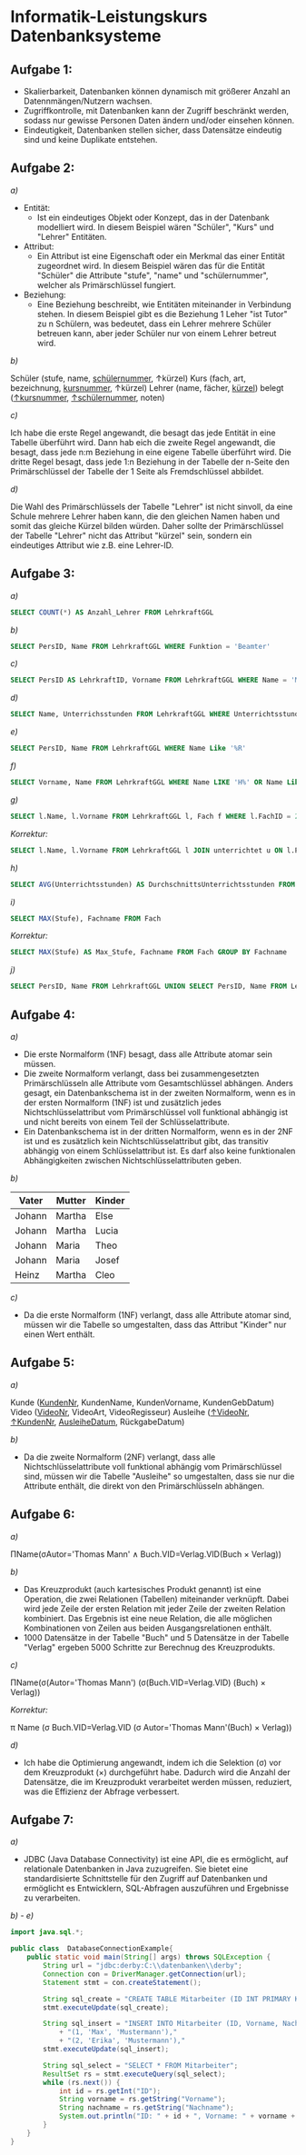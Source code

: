 # Informatik-Leistungskurs Datenbanksysteme

## Aufgabe 1:

- Skalierbarkeit, Datenbanken können dynamisch mit größerer Anzahl an Datennmängen/Nutzern wachsen.
- Zugriffkontrolle, mit Datenbanken kann der Zugriff beschränkt werden, sodass nur gewisse Personen Daten ändern und/oder einsehen können.
- Eindeutigkeit, Datenbanken stellen sicher, dass Datensätze eindeutig sind und keine Duplikate entstehen.

## Aufgabe 2:

*a)*

- Entität:
    - Ist ein eindeutiges Objekt oder Konzept, das in der Datenbank modelliert wird. In diesem Beispiel wären "Schüler", "Kurs" und "Lehrer" Entitäten.
- Attribut:
    - Ein Attribut ist eine Eigenschaft oder ein Merkmal das einer Entität zugeordnet wird. In diesem Beispiel wären das für die Entität "Schüler" die Attribute "stufe", "name" und "schülernummer", welcher als Primärschlüssel fungiert.
- Beziehung:
    - Eine Beziehung beschreibt, wie Entitäten miteinander in Verbindung stehen. In diesem Beispiel gibt es die Beziehung 1 Leher "ist Tutor" zu n Schülern, was bedeutet, dass ein Lehrer mehrere Schüler betreuen kann, aber jeder Schüler nur von einem Lehrer betreut wird.

*b)*

Schüler (stufe, name, <u>schülernummer</u>, ↑kürzel)
Kurs (fach, art, bezeichnung, <u>kursnummer</u>, ↑kürzel)
Lehrer (name, fächer, <u>kürzel</u>)
belegt (<u>↑kursnummer</u>, <u>↑schülernummer</u>, noten)

*c)*

Ich habe die erste Regel angewandt, die besagt das jede Entität in eine Tabelle überführt wird. Dann hab eich die zweite Regel angewandt, die besagt, dass jede n:m Beziehung in eine eigene Tabelle überführt wird. Die dritte Regel besagt, dass jede 1:n Beziehung in der Tabelle der n-Seite den Primärschlüssel der Tabelle der 1 Seite als Fremdschlüssel abbildet.

*d)*

Die Wahl des Primärschlüssels der Tabelle "Lehrer" ist nicht sinvoll, da eine Schule mehrere Lehrer haben kann, die den gleichen Namen haben und somit das gleiche Kürzel bilden würden. Daher sollte der Primärschlüssel der Tabelle "Lehrer" nicht das Attribut "kürzel" sein, sondern ein eindeutiges Attribut wie z.B. eine Lehrer-ID.

## Aufgabe 3:

*a)*

```sql
SELECT COUNT(*) AS Anzahl_Lehrer FROM LehrkraftGGL
```

*b)*

```sql
SELECT PersID, Name FROM LehrkraftGGL WHERE Funktion = 'Beamter'
```

*c)*

```sql
SELECT PersID AS LehrkraftID, Vorname FROM LehrkraftGGL WHERE Name = 'Müller'
```

*d)*

```sql
SELECT Name, Unterrichsstunden FROM LehrkraftGGL WHERE Unterrichtsstunden BETWEEN 20 AND 26
```

*e)*

```sql
SELECT PersID, Name FROM LehrkraftGGL WHERE Name Like '%R'
```

*f)*

```sql
SELECT Vorname, Name FROM LehrkraftGGL WHERE Name LIKE 'H%' OR Name Like 'I%'
```

*g)*

```sql
SELECT l.Name, l.Vorname FROM LehrkraftGGL l, Fach f WHERE l.FachID = 2 ORDER BY l.Name ASC
```

*Korrektur:*

```sql
SELECT l.Name, l.Vorname FROM LehrkraftGGL l JOIN unterrichtet u ON l.PersID = u.PersID WHERE u.FachID = 2 ORDER BY l.Name;
```

*h)*

```sql
SELECT AVG(Unterrichtsstunden) AS DurchschnittsUnterrichtsstunden FROM LehrkraftGGL
```

*i)*

```sql
SELECT MAX(Stufe), Fachname FROM Fach
```

*Korrektur:*

```sql
SELECT MAX(Stufe) AS Max_Stufe, Fachname FROM Fach GROUP BY Fachname
```

*j)*

```sql
SELECT PersID, Name FROM LehrkraftGGL UNION SELECT PersID, Name FROM LehrkraftLILI
```

## Aufgabe 4:

*a)*

- Die erste Normalform (1NF) besagt, dass alle Attribute atomar sein müssen.
- Die zweite Normalform verlangt, dass bei zusammengesetzten Primärschlüsseln alle Attribute vom Gesamtschlüssel abhängen. Anders gesagt, ein Datenbankschema ist in der zweiten Normalform, wenn es in der ersten Normalform (1NF) ist und zusätzlich jedes Nichtschlüsselattribut vom Primärschlüssel voll funktional abhängig ist und nicht bereits von einem Teil der Schlüsselattribute.
- Ein Datenbankschema ist in der dritten Normalform, wenn es in der 2NF ist und es zusätzlich kein Nichtschlüsselattribut gibt, das transitiv abhängig von einem Schlüsselattribut ist. Es darf also keine funktionalen Abhängigkeiten zwischen Nichtschlüsselattributen geben.

*b)*

| Vater | Mutter | Kinder |
|-------|--------|--------|
| Johann | Martha | Else |
| Johann | Martha | Lucia |
| Johann | Maria | Theo |
| Johann | Maria | Josef |
| Heinz | Martha | Cleo |

*c)*

- Da die erste Normalform (1NF) verlangt, dass alle Attribute atomar sind, müssen wir die Tabelle so umgestalten, dass das Attribut "Kinder" nur einen Wert enthält.

## Aufgabe 5:

*a)*

Kunde (<u>KundenNr</u>, KundenName, KundenVorname, KundenGebDatum)
Video (<u>VideoNr</u>, VideoArt, VideoRegisseur)
Ausleihe (<u>↑VideoNr</u>, <u>↑KundenNr</u>, <u>AusleiheDatum</u>, RückgabeDatum)

*b)*

- Da die zweite Normalform (2NF) verlangt, dass alle Nichtschlüsselattribute voll funktional abhängig vom Primärschlüssel sind, müssen wir die Tabelle "Ausleihe" so umgestalten, dass sie nur die Attribute enthält, die direkt von den Primärschlüsseln abhängen.

## Aufgabe 6:

*a)*

ΠName(σAutor='Thomas Mann' ∧ Buch.VID=Verlag.VID(Buch × Verlag))

*b)*

- Das Kreuzprodukt (auch kartesisches Produkt genannt) ist eine Operation, die zwei Relationen (Tabellen) miteinander verknüpft. Dabei wird jede Zeile der ersten Relation mit jeder Zeile der zweiten Relation kombiniert. Das Ergebnis ist eine neue Relation, die alle möglichen Kombinationen von Zeilen aus beiden Ausgangsrelationen enthält.
- 1000 Datensätze in der Tabelle "Buch" und 5 Datensätze in der Tabelle "Verlag" ergeben 5000 Schritte zur Berechnug des Kreuzprodukts.

*c)*

ΠName(σ(Autor='Thomas Mann') (σ(Buch.VID=Verlag.VID) (Buch) × Verlag))

*Korrektur:*

π Name (σ Buch.VID=Verlag.VID (σ Autor='Thomas Mann'(Buch) × Verlag))

*d)*

- Ich habe die Optimierung angewandt, indem ich die Selektion (σ) vor dem Kreuzprodukt (×) durchgeführt habe. Dadurch wird die Anzahl der Datensätze, die im Kreuzprodukt verarbeitet werden müssen, reduziert, was die Effizienz der Abfrage verbessert.

## Aufgabe 7:

*a)*

- JDBC (Java Database Connectivity) ist eine API, die es ermöglicht, auf relationale Datenbanken in Java zuzugreifen. Sie bietet eine standardisierte Schnittstelle für den Zugriff auf Datenbanken und ermöglicht es Entwicklern, SQL-Abfragen auszuführen und Ergebnisse zu verarbeiten.

*b) - e)*

```java
import java.sql.*;

public class  DatabaseConnectionExample{
    public static void main(String[] args) throws SQLException {
        String url = "jdbc:derby:C:\\datenbanken\\derby";
        Connection con = DriverManager.getConnection(url);
        Statement stmt = con.createStatement();

        String sql_create = "CREATE TABLE Mitarbeiter (ID INT PRIMARY KEY, Vorname VARCHAR(50), Nachname VARCHAR(50))";
        stmt.executeUpdate(sql_create);

        String sql_insert = "INSERT INTO Mitarbeiter (ID, Vorname, Nachname) VALUES"
            + "(1, 'Max', 'Mustermann'),"
            + "(2, 'Erika', 'Mustermann'),"
        stmt.executeUpdate(sql_insert);

        String sql_select = "SELECT * FROM Mitarbeiter";
        ResultSet rs = stmt.executeQuery(sql_select);
        while (rs.next()) {
            int id = rs.getInt("ID");
            String vorname = rs.getString("Vorname");
            String nachname = rs.getString("Nachname");
            System.out.println("ID: " + id + ", Vorname: " + vorname + ", Nachname: " + nachname);
        }
    }
}
```
